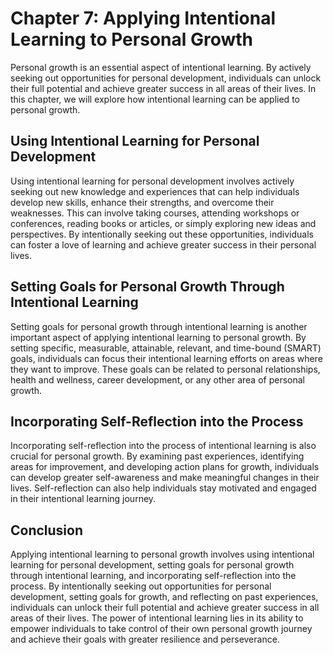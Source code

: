 Chapter 7: Applying Intentional Learning to Personal Growth
===========================================================

Personal growth is an essential aspect of intentional learning. By actively seeking out opportunities for personal development, individuals can unlock their full potential and achieve greater success in all areas of their lives. In this chapter, we will explore how intentional learning can be applied to personal growth.

Using Intentional Learning for Personal Development
---------------------------------------------------

Using intentional learning for personal development involves actively seeking out new knowledge and experiences that can help individuals develop new skills, enhance their strengths, and overcome their weaknesses. This can involve taking courses, attending workshops or conferences, reading books or articles, or simply exploring new ideas and perspectives. By intentionally seeking out these opportunities, individuals can foster a love of learning and achieve greater success in their personal lives.

Setting Goals for Personal Growth Through Intentional Learning
--------------------------------------------------------------

Setting goals for personal growth through intentional learning is another important aspect of applying intentional learning to personal growth. By setting specific, measurable, attainable, relevant, and time-bound (SMART) goals, individuals can focus their intentional learning efforts on areas where they want to improve. These goals can be related to personal relationships, health and wellness, career development, or any other area of personal growth.

Incorporating Self-Reflection into the Process
----------------------------------------------

Incorporating self-reflection into the process of intentional learning is also crucial for personal growth. By examining past experiences, identifying areas for improvement, and developing action plans for growth, individuals can develop greater self-awareness and make meaningful changes in their lives. Self-reflection can also help individuals stay motivated and engaged in their intentional learning journey.

Conclusion
----------

Applying intentional learning to personal growth involves using intentional learning for personal development, setting goals for personal growth through intentional learning, and incorporating self-reflection into the process. By intentionally seeking out opportunities for personal development, setting goals for growth, and reflecting on past experiences, individuals can unlock their full potential and achieve greater success in all areas of their lives. The power of intentional learning lies in its ability to empower individuals to take control of their own personal growth journey and achieve their goals with greater resilience and perseverance.
